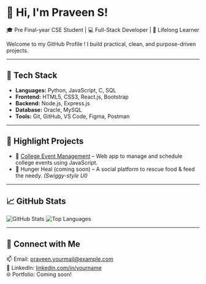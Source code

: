 # 👋 Hi, I'm Praveen S!
🎓 Pre Final-year CSE Student | 💻 Full-Stack Developer | 🚀 Lifelong Learner

Welcome to my GitHub Profile ! I build practical, clean, and purpose-driven projects.

---

## 🧰 Tech Stack
- **Languages:** Python, JavaScript, C, SQL
- **Frontend:** HTML5, CSS3, React.js, Bootstrap
- **Backend:** Node.js, Express.js
- **Database:** Oracle, MySQL
- **Tools:** Git, GitHub, VS Code, Figma, Postman

---

## 📌 Highlight Projects
- 🔸 [College Event Management](https://github.com/Praveen95-cs/College-Event-Managment-) – Web app to manage and schedule college events using JavaScript.
- 🔸 Hunger Heal (coming soon) – A social platform to rescue food & feed the needy. *(Swiggy-style UI)*

---

## 📈 GitHub Stats
![GitHub Stats](https://github-readme-stats.vercel.app/api?username=Praveen95-cs&show_icons=true&theme=tokyonight)
![Top Languages](https://github-readme-stats.vercel.app/api/top-langs/?username=Praveen95-cs&layout=compact&theme=tokyonight)

---

## 🔗 Connect with Me
📫 Email: praveen.yourmail@example.com  
💼 LinkedIn: [linkedin.com/in/yourname](https://linkedin.com)  
🌐 Portfolio: Coming soon!

